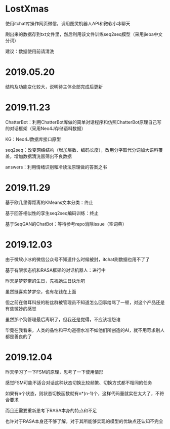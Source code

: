 # LostXmas
使用itchat库操作网页微信，调用图灵机器人API和微软小冰聊天

刷出来的数据存到txt文件里，然后利用该文件训练seq2seq模型（采用jieba中文分词）

建议：数据使用前请清洗

# 2019.05.20
结构及功能变化较大，说明待主体全部完成后更新

# 2019.11.23
ChatterBot：利用ChatterBot库做的简单对话程序和仿照ChatterBot原理自己写的对话框架（采用Neo4J存储语料数据）

KG：Neo4J数据库接口原型

seq2seq：改变网络结构（增加层数、编码长度），改用分字取代分词加大语料覆盖，增加数据清洗器筛出不良数据

answers：利用情绪识别和冷读法原理做的答案之书

# 2019.11.29
基于欧几里得距离的KMeans文本分类：终止

基于回答相似性的孪生seq2seq编码训练：终止

基于SeqGAN的ChatBot：等待参考repo消除issue（空词典）

# 2019.12.03
由于微软小冰的微信公众号不知道什么时候被封，itchat刷数据也用不了了

基于有限状态机和RASA框架的对话机器人：进行中

昨天是梦梦奈的生日，先祝她生日快乐吧

虽然挺喜欢梦梦奈，也有花钱在上面

但之前在兽耳科技的粉丝群被管理员不知道怎么回事给骂了一顿，对这个产品还是有些微妙的感觉

虽然那个狗管理最后离职了，但我还是觉得，不应该埋怨谁

毕竟在我看来，人类的品性和平均道德水准不如他们所创造的AI，就不用苛求别人都是善良的了

# 2019.12.04

昨天学习了一下FSM的原理，思考了一下使用情形

感觉FSM可能不适合对话这种状态切换比较频繁、切换方式都不相同的任务

如果有n个状态，则状态切换函数就有n*(n-1)个，这样代码量就实在太大了，不符合要求

而且还需要重新思考下RASA本身的特点和不足

也许对于RASA本身还不够了解，对于其所能够实现的模型的优缺点还认知不完全
